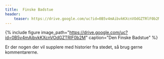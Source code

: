 ```yaml
---
title:  Finske Badstue
header:
    teaser: https://drive.google.com/uc?id=0B5v4mAibvkKXcnVOdGZTRlF0b2M
---
```


{% include figure 
    image_path="https://drive.google.com/uc?id=0B5v4mAibvkKXcnVOdGZTRlF0b2M"
    caption="Den Finske Badstue" %}

Er der nogen der vil supplere med historier fra stedet, så brug gerne kommentarerne. 
